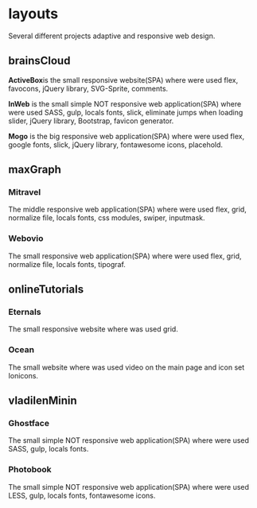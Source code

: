 # layouts
Several different projects adaptive and responsive web design.

## brainsCloud
**ActiveBox**is the small responsive website(SPA) where were used flex, favocons, jQuery library, SVG-Sprite, comments.

**InWeb** is the small simple NOT responsive web application(SPA) where were used SASS, gulp, locals fonts, slick, eliminate jumps when loading slider, jQuery library, Bootstrap, favicon generator.

**Mogo** is the big responsive web application(SPA) where were used flex, google fonts, slick, jQuery library, fontawesome icons, placehold.

## maxGraph
### Mitravel
The middle responsive web application(SPA) where were used flex, grid, normalize file, locals fonts, css modules, swiper, inputmask.

### Webovio 
The small responsive web application(SPA) where were used flex, grid, normalize file, locals fonts, tipograf.

## onlineTutorials
### Eternals
The small responsive website where was used grid.

### Ocean
The small website where was used video on the main page and icon set Ionicons.

## vladilenMinin
### Ghostface
The small simple NOT responsive web application(SPA) where were used SASS, gulp, locals fonts.

### Photobook
The small simple NOT responsive web application(SPA) where were used LESS, gulp, locals fonts, fontawesome icons.
